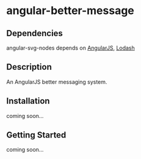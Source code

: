 # angular-better-message

## Dependencies
angular-svg-nodes depends on [AngularJS](https://github.com/angular/angular.js), [Lodash](https://github.com/lodash/lodash)

## Description

An AngularJS better messaging system.

## Installation

coming soon...

## Getting Started

coming soon...
